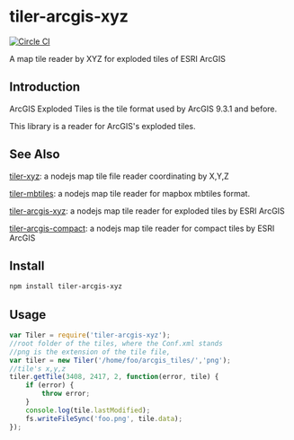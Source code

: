 # tiler-arcgis-xyz
[![Circle CI](https://circleci.com/gh/FuZhenn/tiler-arcgis-xyz.svg?style=svg)](https://circleci.com/gh/FuZhenn/tiler-arcgis-xyz)

A map tile reader by XYZ for exploded tiles of ESRI ArcGIS

## Introduction
ArcGIS Exploded Tiles is the tile format used by ArcGIS 9.3.1 and before.

This library is a reader for ArcGIS's exploded tiles.

## See Also
[tiler-xyz](https://github.com/FuZhenn/tiler-xyz):
a nodejs map tile file reader coordinating by X,Y,Z

[tiler-mbtiles](https://github.com/FuZhenn/tiler-mbtiles):
a nodejs map tile reader for mapbox mbtiles format.

[tiler-arcgis-xyz](https://github.com/FuZhenn/tiler-arcgis-xyz):
a nodejs map tile reader for exploded tiles by ESRI ArcGIS

[tiler-arcgis-compact](https://github.com/FuZhenn/tiler-arcgis-compact):
a nodejs map tile reader for compact tiles by ESRI ArcGIS

## Install

```bash
npm install tiler-arcgis-xyz
```

## Usage

```javascript
var Tiler = require('tiler-arcgis-xyz');
//root folder of the tiles, where the Conf.xml stands
//png is the extension of the tile file, 
var tiler = new Tiler('/home/foo/arcgis_tiles/','png');
//tile's x,y,z
tiler.getTile(3408, 2417, 2, function(error, tile) {
    if (error) {
        throw error;
    }
    console.log(tile.lastModified);
    fs.writeFileSync('foo.png', tile.data);
});
```
